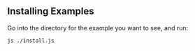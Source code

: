 ## Installing Examples

Go into the directory for the example you want to see, and run:

`js ./install.js`
